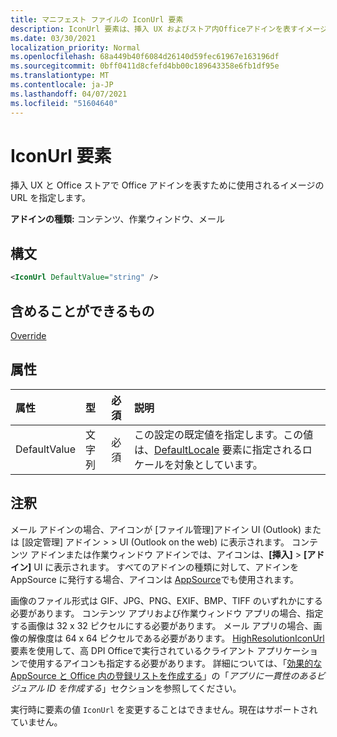 ```yaml
---
title: マニフェスト ファイルの IconUrl 要素
description: IconUrl 要素は、挿入 UX およびストア内Officeアドインを表すイメージの URL をOfficeします。
ms.date: 03/30/2021
localization_priority: Normal
ms.openlocfilehash: 68a449b40f6084d26140d59fec61967e163196df
ms.sourcegitcommit: 0bff0411d8cfefd4bb00c189643358e6fb1df95e
ms.translationtype: MT
ms.contentlocale: ja-JP
ms.lasthandoff: 04/07/2021
ms.locfileid: "51604640"
---
```

# <a name="iconurl-element"></a>IconUrl 要素

挿入 UX と Office ストアで Office アドインを表すために使用されるイメージの URL を指定します。

**アドインの種類:** コンテンツ、作業ウィンドウ、メール

## <a name="syntax"></a>構文

```XML
<IconUrl DefaultValue="string" />
```

## <a name="can-contain"></a>含めることができるもの

[Override](override.md)

## <a name="attributes"></a>属性

|属性|型|必須|説明|
|:-----|:-----|:-----|:-----|
|DefaultValue|文字列|必須|この設定の既定値を指定します。この値は、[DefaultLocale](defaultlocale.md) 要素に指定されるロケールを対象としています。|

## <a name="remarks"></a>注釈

メール アドインの場合、アイコンが [ファイル管理]アドイン UI (Outlook) または [設定管理] アドイン  >    >  UI (Outlook on the web) に表示されます。 コンテンツ アドインまたは作業ウィンドウ アドインでは、アイコンは、**[挿入]** > **[アドイン]** UI に表示されます。 すべてのアドインの種類に対して、アドインを AppSource に発行する場合、アイコンは [AppSource](https://appsource.microsoft.com)でも使用されます。

画像のファイル形式は GIF、JPG、PNG、EXIF、BMP、TIFF のいずれかにする必要があります。 コンテンツ アプリおよび作業ウィンドウ アプリの場合、指定する画像は 32 x 32 ピクセルにする必要があります。 メール アプリの場合、画像の解像度は 64 x 64 ピクセルである必要があります。 [HighResolutionIconUrl](highresolutioniconurl.md)要素を使用して、高 DPI Officeで実行されているクライアント アプリケーションで使用するアイコンも指定する必要があります。 詳細については、「[効果的な AppSource と Office 内の登録リストを作成する](/office/dev/store/create-effective-office-store-listings#create-a-consistent-visual-identity)」の「_アプリに一貫性のあるビジュアル ID を作成する_」セクションを参照してください。

実行時に要素の値 `IconUrl` を変更することはできません。現在はサポートされていません。
